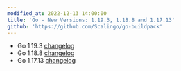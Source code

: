 ```yaml
---
modified_at: 2022-12-13 14:00:00
title: 'Go - New Versions: 1.19.3, 1.18.8 and 1.17.13'
github: 'https://github.com/Scalingo/go-buildpack'
---
```


* Go 1.19.3 [changelog](https://go.dev/doc/devel/release#go1.19)
* Go 1.18.8 [changelog](https://go.dev/doc/devel/release#go1.18)
* Go 1.17.13 [changelog](https://go.dev/doc/devel/release#go1.17)
